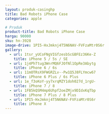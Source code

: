 ```yaml
---
layout: produk-casinghp
title: Bad Robots iPhone Case
categories: apple

# Produk
product-title: Bad Robots iPhone Case
harga: 90000
sku: hn-3928
image-drive: 1PI5-HxJmknj4T5N6NAV-FVFzaMtr0S6r
gallery:
  - url: 1tsr_yUCoFNgVIGfzesbScGBFEz36Ke-Z
    title: iPhone 5 / 5s / SE
  - url: 1j4PhTtug3WnrMQ6FJOfNl1OpRe3Abytg
    title: iPhone 6 / 6s
  - url: 11mOTRsX9FWGRZLv--Pw1Q5J8FLYmcw67
    title: iPhone 6 Plus / 6s Plus
  - url: 1e_f3oKoY-yy7xrqMZY1doh027d_1rgU-
    title: iPhone 7 / 8
  - url: 1FB5kQSM4mp6Uhpf2oeZMjx9DIdxKqTbp
    title: iPhone 7 Plus / 8 Plus
  - url: 1PI5-HxJmknj4T5N6NAV-FVFzaMtr0S6r
    title: iPhone X
---
```

